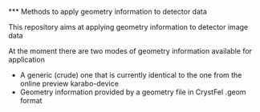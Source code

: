 *** Methods to apply geometry information to detector data

This repository aims at applying geometry information to detector image data

At the moment there are two modes of geometry information available for application

- A generic (crude) one that is currently identical to the one from the online
 preview karabo-device
- Geometry information provided by a geometry file in CrystFel .geom format
